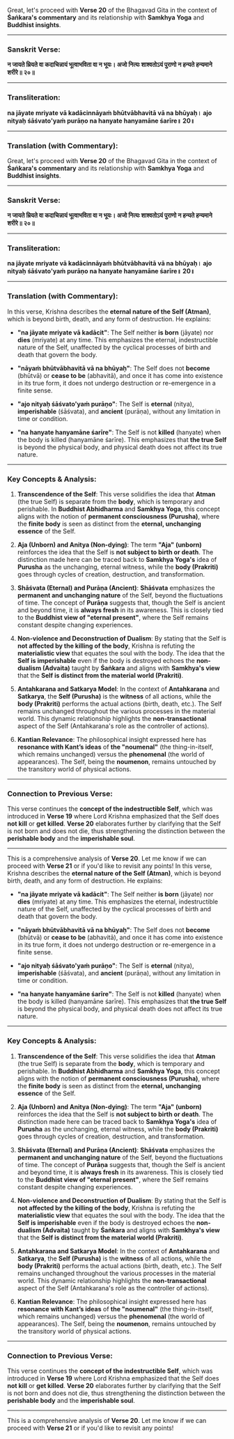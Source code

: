 Great, let's proceed with **Verse 20** of the Bhagavad Gita in the context of **Śaṅkara's commentary** and its relationship with **Samkhya Yoga** and **Buddhist insights**.

---

### **Sanskrit Verse**:

**न जायते म्रियते वा कदाचिन्नायं भूत्वाभविता वा न भूयः।
अजो नित्यः शाश्वतोऽयं पुराणो न हन्यते हन्यमाने शरीरे॥ २०॥**

---

### **Transliteration**:

**na jāyate mriyate vā kadācinnāyaṁ bhūtvābhavitā vā na bhūyaḥ।
ajo nityaḥ śāśvato'yaṁ purāṇo na hanyate hanyamāne śarīre॥ 20॥**

---

### **Translation (with Commentary)**:
Great, let's proceed with **Verse 20** of the Bhagavad Gita in the context of **Śaṅkara's commentary** and its relationship with **Samkhya Yoga** and **Buddhist insights**.

---

### **Sanskrit Verse**:

**न जायते म्रियते वा कदाचिन्नायं भूत्वाभविता वा न भूयः।
अजो नित्यः शाश्वतोऽयं पुराणो न हन्यते हन्यमाने शरीरे॥ २०॥**

---

### **Transliteration**:

**na jāyate mriyate vā kadācinnāyaṁ bhūtvābhavitā vā na bhūyaḥ।
ajo nityaḥ śāśvato'yaṁ purāṇo na hanyate hanyamāne śarīre॥ 20॥**

---

### **Translation (with Commentary)**:

In this verse, Krishna describes the **eternal nature of the Self (Atman)**, which is beyond birth, death, and any form of destruction. He explains:

- **"na jāyate mriyate vā kadācit"**: The Self neither **is born** (jāyate) nor **dies** (mriyate) at any time. This emphasizes the eternal, indestructible nature of the Self, unaffected by the cyclical processes of birth and death that govern the body.

- **"nāyaṁ bhūtvābhavitā vā na bhūyaḥ"**: The Self does not **become** (bhūtvā) or **cease to be** (abhavitā), and once it has come into existence in its true form, it does not undergo destruction or re-emergence in a finite sense.

- **"ajo nityaḥ śāśvato'yaṁ purāṇo"**: The Self is **eternal** (nitya), **imperishable** (śāśvata), and **ancient** (purāṇa), without any limitation in time or condition.

- **"na hanyate hanyamāne śarīre"**: The Self is not **killed** (hanyate) when the body is killed (hanyamāne śarīre). This emphasizes that **the true Self** is beyond the physical body, and physical death does not affect its true nature.

---

### **Key Concepts & Analysis**:

1. **Transcendence of the Self**: This verse solidifies the idea that **Atman** (the true Self) is separate from the **body**, which is temporary and perishable. In **Buddhist Abhidharma** and **Samkhya Yoga**, this concept aligns with the notion of **permanent consciousness (Purusha)**, where the **finite body** is seen as distinct from the **eternal, unchanging essence** of the Self.

2. **Aja (Unborn) and Anitya (Non-dying)**: The term **"Aja" (unborn)** reinforces the idea that the Self is **not subject to birth or death**. The distinction made here can be traced back to **Samkhya Yoga's** idea of **Purusha** as the unchanging, eternal witness, while the **body (Prakriti)** goes through cycles of creation, destruction, and transformation.

3. **Shāśvata (Eternal) and Purāṇa (Ancient)**: **Shāśvata** emphasizes the **permanent and unchanging nature** of the Self, beyond the fluctuations of time. The concept of **Purāṇa** suggests that, though the Self is ancient and beyond time, it is **always fresh** in its awareness. This is closely tied to the **Buddhist view of "eternal present"**, where the Self remains constant despite changing experiences.

4. **Non-violence and Deconstruction of Dualism**: By stating that the Self is **not affected by the killing of the body**, Krishna is refuting the **materialistic view** that equates the soul with the body. The idea that the **Self is imperishable** even if the body is destroyed echoes the **non-dualism (Advaita)** taught by **Śaṅkara** and aligns with **Samkhya's view** that the **Self is distinct from the material world (Prakriti)**.

5. **Antahkarana and Satkarya Model**: In the context of **Antahkarana** and **Satkarya**, the **Self (Purusha)** is the **witness** of all actions, while the **body (Prakriti)** performs the actual actions (birth, death, etc.). The Self remains unchanged throughout the various processes in the material world. This dynamic relationship highlights the **non-transactional** aspect of the Self (Antahkarana's role as the controller of actions).

6. **Kantian Relevance**: The philosophical insight expressed here has **resonance with Kant’s ideas** of **the "noumenal"** (the thing-in-itself, which remains unchanged) versus the **phenomenal** (the world of appearances). The Self, being the **noumenon**, remains untouched by the transitory world of physical actions.

---

### **Connection to Previous Verse**:

This verse continues the **concept of the indestructible Self**, which was introduced in **Verse 19** where Lord Krishna emphasized that the Self does **not kill** or **get killed**. **Verse 20** elaborates further by clarifying that the Self is not born and does not die, thus strengthening the distinction between the **perishable body** and the **imperishable soul**.

---

This is a comprehensive analysis of **Verse 20**. Let me know if we can proceed with **Verse 21** or if you'd like to revisit any points!
In this verse, Krishna describes the **eternal nature of the Self (Atman)**, which is beyond birth, death, and any form of destruction. He explains:

- **"na jāyate mriyate vā kadācit"**: The Self neither **is born** (jāyate) nor **dies** (mriyate) at any time. This emphasizes the eternal, indestructible nature of the Self, unaffected by the cyclical processes of birth and death that govern the body.

- **"nāyaṁ bhūtvābhavitā vā na bhūyaḥ"**: The Self does not **become** (bhūtvā) or **cease to be** (abhavitā), and once it has come into existence in its true form, it does not undergo destruction or re-emergence in a finite sense.

- **"ajo nityaḥ śāśvato'yaṁ purāṇo"**: The Self is **eternal** (nitya), **imperishable** (śāśvata), and **ancient** (purāṇa), without any limitation in time or condition.

- **"na hanyate hanyamāne śarīre"**: The Self is not **killed** (hanyate) when the body is killed (hanyamāne śarīre). This emphasizes that **the true Self** is beyond the physical body, and physical death does not affect its true nature.

---

### **Key Concepts & Analysis**:

1. **Transcendence of the Self**: This verse solidifies the idea that **Atman** (the true Self) is separate from the **body**, which is temporary and perishable. In **Buddhist Abhidharma** and **Samkhya Yoga**, this concept aligns with the notion of **permanent consciousness (Purusha)**, where the **finite body** is seen as distinct from the **eternal, unchanging essence** of the Self.

2. **Aja (Unborn) and Anitya (Non-dying)**: The term **"Aja" (unborn)** reinforces the idea that the Self is **not subject to birth or death**. The distinction made here can be traced back to **Samkhya Yoga's** idea of **Purusha** as the unchanging, eternal witness, while the **body (Prakriti)** goes through cycles of creation, destruction, and transformation.

3. **Shāśvata (Eternal) and Purāṇa (Ancient)**: **Shāśvata** emphasizes the **permanent and unchanging nature** of the Self, beyond the fluctuations of time. The concept of **Purāṇa** suggests that, though the Self is ancient and beyond time, it is **always fresh** in its awareness. This is closely tied to the **Buddhist view of "eternal present"**, where the Self remains constant despite changing experiences.

4. **Non-violence and Deconstruction of Dualism**: By stating that the Self is **not affected by the killing of the body**, Krishna is refuting the **materialistic view** that equates the soul with the body. The idea that the **Self is imperishable** even if the body is destroyed echoes the **non-dualism (Advaita)** taught by **Śaṅkara** and aligns with **Samkhya's view** that the **Self is distinct from the material world (Prakriti)**.

5. **Antahkarana and Satkarya Model**: In the context of **Antahkarana** and **Satkarya**, the **Self (Purusha)** is the **witness** of all actions, while the **body (Prakriti)** performs the actual actions (birth, death, etc.). The Self remains unchanged throughout the various processes in the material world. This dynamic relationship highlights the **non-transactional** aspect of the Self (Antahkarana's role as the controller of actions).

6. **Kantian Relevance**: The philosophical insight expressed here has **resonance with Kant’s ideas** of **the "noumenal"** (the thing-in-itself, which remains unchanged) versus the **phenomenal** (the world of appearances). The Self, being the **noumenon**, remains untouched by the transitory world of physical actions.

---

### **Connection to Previous Verse**:

This verse continues the **concept of the indestructible Self**, which was introduced in **Verse 19** where Lord Krishna emphasized that the Self does **not kill** or **get killed**. **Verse 20** elaborates further by clarifying that the Self is not born and does not die, thus strengthening the distinction between the **perishable body** and the **imperishable soul**.

---

This is a comprehensive analysis of **Verse 20**. Let me know if we can proceed with **Verse 21** or if you'd like to revisit any points!
